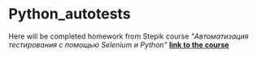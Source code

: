 # Python_autotests
Here will be completed homework from Stepik course *"Автоматизация тестирования с помощью Selenium и Python"*
**[link to the course](https://stepik.org/course/575/syllabus)**
